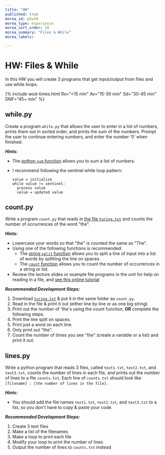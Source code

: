 ```yaml
---
title: "HW"
published: true
morea_id: phw10
morea_type: experience
morea_sort_order: 10
morea_summary: "Files & While"
morea_labels:

---
```

# HW: Files & While

In this HW you will create 3 programs that get input/output from files and use while loops. 

{% include wod-times.html Rx="<15 min" Av="15-30 min" Sd="30-45 min" DNF="45+ min" %}

## while.py

Create a program `while.py` that allows the user to enter in a list of numbers, prints them out in sorted order, and prints the sum of the numbers. Prompt the user to continue entering numbers, and enter the number ‘0’ when finished.

***Hints:***

* The [python `sum` function](https://docs.python.org/3/library/functions.html#sum) allows you to sum a list of numbers.
* I recommend following the sentinel while loop pattern:

      value = initialize
      while value != sentinel:
        process value
        value = updated value


## count.py

Write a program `count.py` that reads in [the file `turing.txt`](data/turing.txt) and counts the number of occurrences of the word "the". 

***Hints:***

  * Lowercase your words so that "the" is counted the same as "The".
  * Using one of the following functions is recommended:
    * The [string `split` function](https://docs.python.org/3.4/library/stdtypes.html#str.split) allows you to split a line of input into a list of words by splitting the line on spaces.
    * The [`count` function](http://www.thehelloworldprogram.com/python/python-string-methods/) allows you to count the number of occurrences in a string or list.
  * Review the lecture slides or example file programs in the unit for help on reading in a file, and [see this online tutorial](http://www.pythonforbeginners.com/files/reading-and-writing-files-in-python)

***Recommended Development Steps:***

1. Download [`turing.txt`](data/turing.txt) & put it in the same folder as `count.py`.
2. Read in the file & print it out (either line by line or as one big string)
3. Print out the number of 'the's using the count function, **OR** complete the following steps.
4. Print the line split on spaces.
5. Print just a word on each line.
6. Only print out "the".
7. Count the number of times you see "the" (create a variable or a list) and print it out.

## lines.py

Write a python program that reads 3 files, called `text1.txt`, `text2.txt`, and `text3.txt`, counts the number of lines in each file, and prints out the number of lines to a file `counts.txt`. Each line of `counts.txt` should look like `[filename] : [the number of lines in the file]`.

***Hints:***

<!--  * In UNIX you can get the number of lines in a file using the word count command: `wc -l [filename]`. This will allow you to test that your code is working correctly.-->
  * You should add the file names `text1.txt`, `text2.txt`, and `text3.txt` to a list, so you don't have to copy & paste your code.

***Recommended Development Steps:***

1. Create 3 text files
2. Make a list of the filenames
3. Make a loop to print each file
4. Modify your loop to print the number of lines
5. Output the number of lines to `counts.txt` instead

<!--## Demonstration


Once you've finished doing the HW a single time, you can watch me do it for `while.py` and `count.py`:

{% include youtube.html id="2GkDAxZOnt8" %}

My solution for `lines.py`:

	file_list = ["text1.txt", "text2.txt", "text3.txt"]
	
	count = open("counts.txt", "w")
	
	for file in file_list:
		 f = open(file)
		 num = sum(1 for line in f)
		 # [filename]: [the number of lines in the file]
		 print(file , ":" , num, file=count)
		 #count.write(file + ": " + str(num) + "\n")
		 f.close()
	
	count.close()

{% include wod-warning.html %}
-->
